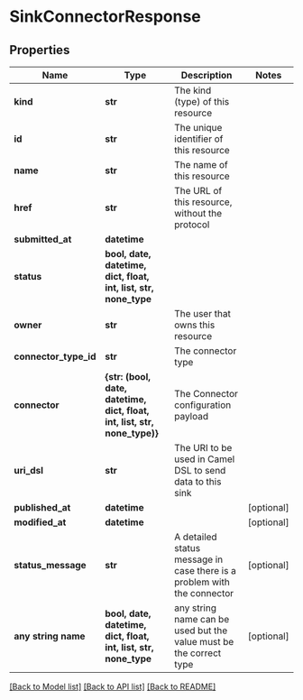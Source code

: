 # SinkConnectorResponse


## Properties
Name | Type | Description | Notes
------------ | ------------- | ------------- | -------------
**kind** | **str** | The kind (type) of this resource | 
**id** | **str** | The unique identifier of this resource | 
**name** | **str** | The name of this resource | 
**href** | **str** | The URL of this resource, without the protocol | 
**submitted_at** | **datetime** |  | 
**status** | **bool, date, datetime, dict, float, int, list, str, none_type** |  | 
**owner** | **str** | The user that owns this resource | 
**connector_type_id** | **str** | The connector type | 
**connector** | **{str: (bool, date, datetime, dict, float, int, list, str, none_type)}** | The Connector configuration payload | 
**uri_dsl** | **str** | The URI to be used in Camel DSL to send data to this sink | 
**published_at** | **datetime** |  | [optional] 
**modified_at** | **datetime** |  | [optional] 
**status_message** | **str** | A detailed status message in case there is a problem with the connector | [optional] 
**any string name** | **bool, date, datetime, dict, float, int, list, str, none_type** | any string name can be used but the value must be the correct type | [optional]

[[Back to Model list]](../README.md#documentation-for-models) [[Back to API list]](../README.md#documentation-for-api-endpoints) [[Back to README]](../README.md)


